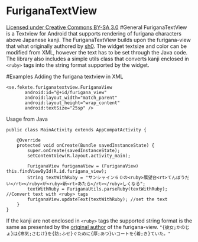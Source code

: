 # FuriganaTextView
[Licensed under Creative Commons BY-SA 3.0](http://creativecommons.org/licenses/by-sa/3.0/)
#General
FuriganaTextView is a Textview for Android that supports rendering of furigana characters above Japanese kanji.
The FuriganaTextView builds upon the furigana-view that what originally authored by [sh0](https://github.com/sh0/furigana-view). The widget textsize and color can be modified from XML, however the text has to be set through the Java code. The library also includes a simple utils class that converts kanji enclosed in `<ruby>` tags into the string format supported by the widget.

#Examples
Adding the furigana textview in XML

 ```
 <se.fekete.furiganatextview.FuriganaView
        android:id="@+id/furigana_view"
        android:layout_width="match_parent"
        android:layout_height="wrap_content"
        android:textSize="25sp" />
```

Usage from Java
```
public class MainActivity extends AppCompatActivity {

    @Override
    protected void onCreate(Bundle savedInstanceState) {
        super.onCreate(savedInstanceState);
        setContentView(R.layout.activity_main);

        FuriganaView furiganaView = (FuriganaView) this.findViewById(R.id.furigana_view);
        String textWithRuby = "サンシャイン６０の<ruby>展望台<rt>てんぼうだい</rt></ruby>が<ruby>新<rt>あたら</rt></ruby>しくなる";
        textWithRuby = FuriganaUtils.parseRuby(textWithRuby); //Convert text with <ruby> tags
        furiganaView.updateText(textWithRuby); //set the text
    }
}

```

If the kanji are not enclosed in `<ruby>` tags the supported string format is the same as presented by the [original author](https://github.com/sh0/furigana-view) of the furigana-view.
`"{彼女;かのじょ}は{寒気;さむけ}を{防;ふせ}ぐために{厚;あつ}いコートを{着;き}ていた。"`